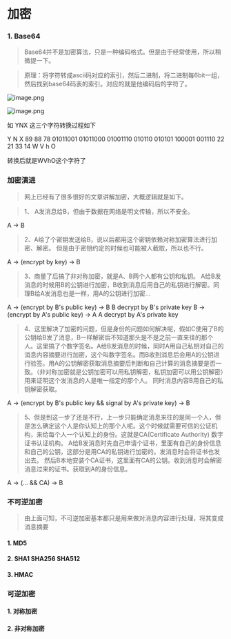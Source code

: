 # 加密

### 1. Base64
> Base64并不是加密算法，只是一种编码格式。但是由于经常使用，所以稍微提一下。

> 原理：将字符转成ascii码对应的索引，然后二进制，将二进制每6bit一组，然后找到base64码表的索引。对应的就是他编码后的字符了。

![image.png](https://cdn.nlark.com/yuque/0/2021/png/454950/1634734090770-bbef3345-77bd-4f24-9217-8369c23b1396.png#clientId=u5e57a78c-eaad-4&from=paste&height=1187&id=u9d13e4c5&name=image.png&originHeight=1187&originWidth=1008&originalType=binary&ratio=1&size=165292&status=done&style=none&taskId=u45d70beb-731f-4191-84d6-eb5745c172c&width=1008)

![image.png](https://cdn.nlark.com/yuque/0/2021/png/454950/1634734130584-190e93fd-f132-4a67-9bfb-a7ba5073a393.png#clientId=u5e57a78c-eaad-4&from=paste&height=594&id=u55c2a1c4&name=image.png&originHeight=594&originWidth=879&originalType=binary&ratio=1&size=67150&status=done&style=none&taskId=u27d931af-03f3-48ab-9da2-21febcffbdc&width=879)

如 YNX 这三个字符转换过程如下

Y		N		X
89		88		78
01011001	01011000	01001110
010110 010101 100001 001110
22	   21		33	14
W	   V		h	O		

转换后就是WVhO这个字符了


### 加密演进

> 网上已经有了很多很好的文章讲解加密，大概逻辑就是如下。

> 1、 A发消息给B，但由于数据在网络是明文传输，所以不安全。

A -> B

> 2、A给了个密钥发送给B，说以后都用这个密钥依赖对称加密算法进行加密、解密。 
> 但是由于密钥约定的时候也可能被人截取，所以也不行。
> 

A -> (encrypt by key) -> B
 
> 3、商量了后搞了非对称加密，就是A、B两个人都有公钥和私钥。 A给B发消息的时候用B的公钥进行加密，B收到消息后用自己的私钥进行解密。同理B给A发消息也是一样，用A的公钥进行加密...
> 

A -> (encrypt by B's public key)  -> B
B decrypt by B's private key
B -> (encrypt by A's public key) -> A
A decrypt by A's private key

> 4、这里解决了加密的问题，但是身份的问题如何解决呢，假如C使用了B的公钥给B发了消息，B一样解密后不知道那头是不是之前一直来往的那个人。这里搞了个数字签名。A给B发消息的时候，同时A用自己私钥对自己的消息内容摘要进行加密，这个叫数字签名。而B收到消息后会用A的公钥进行验签。用A的公钥解密获取消息摘要后判断和自己计算的消息摘要是否一致。（非对称加密就是公钥加密可以用私钥解密，私钥加密可以用公钥解密）用来证明这个发消息的人是唯一指定的那个人。 同时消息内容B用自己的私钥解密获取。

A -> (encrypt by B's public key && signal by A's private key) -> B

> 5、但是到这一步了还是不行，上一步只能确定消息来往的是同一个人，但是怎么确定这个人是你认知上的那个人呢。这个时候就需要可信的公证机构，来给每个人一个认知上的身份。这就是CA(Certificate Authority) 数字证书认证机构。 A给B发消息时先自己申请个证书，里面有自己的身份信息和自己的公钥，这部分是用CA的私钥进行加密的。发消息时会将证书也发出去。 然后B本地安装个CA证书，这里面有CA的公钥。收到消息时会解密消息过来的证书。获取到A的身份信息。

A -> (... && CA) -> B


### 不可逆加密

> 由上面可知，不可逆加密基本都只是用来做对消息内容进行处理，将其变成消息摘要

#### 1. MD5

#### 2. SHA1 SHA256 SHA512

#### 3. HMAC

### 可逆加密

#### 1. 对称加密


#### 2. 非对称加密
